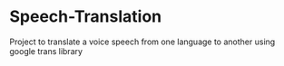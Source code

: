 # Speech-Translation
Project to translate a voice speech from one language to another using google trans library 
